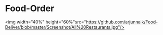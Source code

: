 # Food-Order

<img width="40%" height="60%"src="https://github.com/arjunnaik/Food-Deliver/blob/master/Screenshot/All%20Restaurants.jpg"/>

